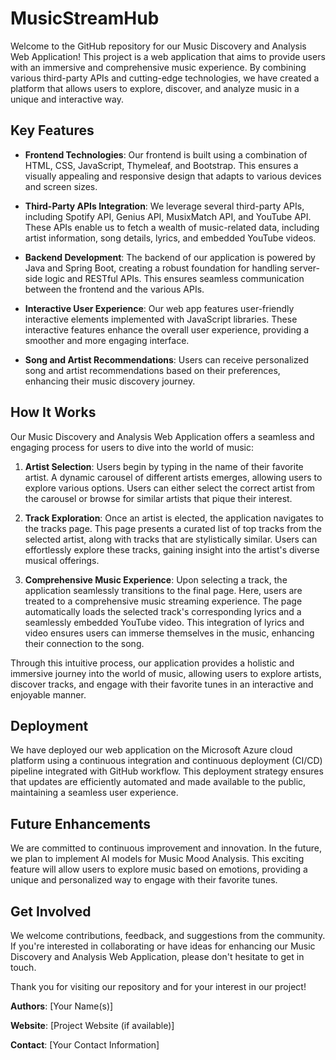 # MusicStreamHub

Welcome to the GitHub repository for our Music Discovery and Analysis Web Application! This project is a web application that aims to provide users with an immersive and comprehensive music experience. By combining various third-party APIs and cutting-edge technologies, we have created a platform that allows users to explore, discover, and analyze music in a unique and interactive way.

## Key Features

- **Frontend Technologies**: Our frontend is built using a combination of HTML, CSS, JavaScript, Thymeleaf, and Bootstrap. This ensures a visually appealing and responsive design that adapts to various devices and screen sizes.

- **Third-Party APIs Integration**: We leverage several third-party APIs, including Spotify API, Genius API, MusixMatch API, and YouTube API. These APIs enable us to fetch a wealth of music-related data, including artist information, song details, lyrics, and embedded YouTube videos.

- **Backend Development**: The backend of our application is powered by Java and Spring Boot, creating a robust foundation for handling server-side logic and RESTful APIs. This ensures seamless communication between the frontend and the various APIs.

- **Interactive User Experience**: Our web app features user-friendly interactive elements implemented with JavaScript libraries. These interactive features enhance the overall user experience, providing a smoother and more engaging interface.

- **Song and Artist Recommendations**: Users can receive personalized song and artist recommendations based on their preferences, enhancing their music discovery journey.

## How It Works

Our Music Discovery and Analysis Web Application offers a seamless and engaging process for users to dive into the world of music:

1. **Artist Selection**: Users begin by typing in the name of their favorite artist. A dynamic carousel of different artists emerges, allowing users to explore various options. Users can either select the correct artist from the carousel or browse for similar artists that pique their interest.

2. **Track Exploration**: Once an artist is elected, the application navigates to the tracks page. This page presents a curated list of top tracks from the selected artist, along with tracks that are stylistically similar. Users can effortlessly explore these tracks, gaining insight into the artist's diverse musical offerings.

3. **Comprehensive Music Experience**: Upon selecting a track, the application seamlessly transitions to the final page. Here, users are treated to a comprehensive music streaming experience. The page automatically loads the selected track's corresponding lyrics and a seamlessly embedded YouTube video. This integration of lyrics and video ensures users can immerse themselves in the music, enhancing their connection to the song.

Through this intuitive process, our application provides a holistic and immersive journey into the world of music, allowing users to explore artists, discover tracks, and engage with their favorite tunes in an interactive and enjoyable manner.

## Deployment

We have deployed our web application on the Microsoft Azure cloud platform using a continuous integration and continuous deployment (CI/CD) pipeline integrated with GitHub workflow. This deployment strategy ensures that updates are efficiently automated and made available to the public, maintaining a seamless user experience.

## Future Enhancements

We are committed to continuous improvement and innovation. In the future, we plan to implement AI models for Music Mood Analysis. This exciting feature will allow users to explore music based on emotions, providing a unique and personalized way to engage with their favorite tunes.

## Get Involved

We welcome contributions, feedback, and suggestions from the community. If you're interested in collaborating or have ideas for enhancing our Music Discovery and Analysis Web Application, please don't hesitate to get in touch.

Thank you for visiting our repository and for your interest in our project!

**Authors**: [Your Name(s)]

**Website**: [Project Website (if available)]

**Contact**: [Your Contact Information]
